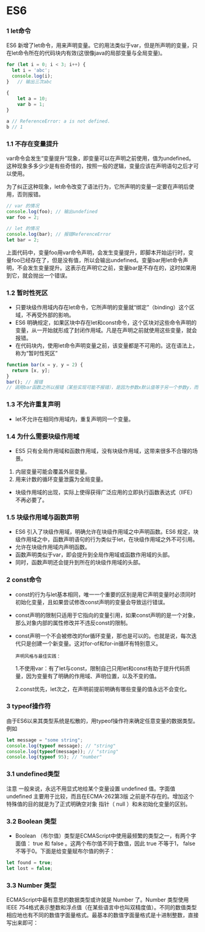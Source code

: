 # ES6




### 1 let命令

ES6 新增了let命令，用来声明变量。它的用法类似于var，但是所声明的变量，只在let命令所在的代码块内有效(这很像java的局部变量与全局变量)。

```javascript
for (let i = 0; i < 3; i++) {
  let i = 'abc';
  console.log(i);
}   // 输出三次abc
```

```javascript
{
    let a = 10;
    var b = 1;
}
      
a // ReferenceError: a is not defined.
b // 1
```

### 1.1 不存在变量提升

var命令会发生“变量提升”现象，即变量可以在声明之前使用，值为undefined。这种现象多多少少是有些奇怪的，按照一般的逻辑，变量应该在声明语句之后才可以使用。

为了纠正这种现象，let命令改变了语法行为，它所声明的变量一定要在声明后使用，否则报错。

```javascript
// var 的情况
console.log(foo); // 输出undefined
var foo = 2;

// let 的情况
console.log(bar); // 报错ReferenceError
let bar = 2;
```

上面代码中，变量foo用var命令声明，会发生变量提升，即脚本开始运行时，变量foo已经存在了，但是没有值，所以会输出undefined。变量bar用let命令声明，不会发生变量提升。这表示在声明它之前，变量bar是不存在的，这时如果用到它，就会抛出一个错误。

### 1.2 暂时性死区
+ 只要块级作用域内存在let命令，它所声明的变量就“绑定”（binding）这个区域，不再受外部的影响。
+ ES6 明确规定，如果区块中存在let和const命令，这个区块对这些命令声明的变量，从一开始就形成了封闭作用域。凡是在声明之前就使用这些变量，就会报错。
+ 在代码块内，使用let命令声明变量之前，该变量都是不可用的。这在语法上，称为“暂时性死区”
```javascript
function bar(x = y, y = 2) {
  return [x, y];
}
bar(); // 报错
// 调用bar函数之所以报错（某些实现可能不报错），是因为参数x默认值等于另一个参数y，而此时y还没有声明，属于“死区”。
```

### 1.3 不允许重复声明
+ let不允许在相同作用域内，重复声明同一个变量。

### 1.4 为什么需要块级作用域

+ ES5 只有全局作用域和函数作用域，没有块级作用域，这带来很多不合理的场景。
1. 内层变量可能会覆盖外层变量。
2. 用来计数的循环变量泄露为全局变量。
+ 块级作用域的出现，实际上使得获得广泛应用的立即执行函数表达式（IIFE）不再必要了。

### 1.5 块级作用域与函数声明

+ ES6 引入了块级作用域，明确允许在块级作用域之中声明函数。ES6 规定，块级作用域之中，函数声明语句的行为类似于let，在块级作用域之外不可引用。
+ 允许在块级作用域内声明函数。
+ 函数声明类似于var，即会提升到全局作用域或函数作用域的头部。
+ 同时，函数声明还会提升到所在的块级作用域的头部。

### 2 const命令

+ const的行为与let基本相同，唯一一个重要的区别是用它声明变量时必须同时初始化变量，且如果尝试修改const声明的变量会导致运行错误。

+ const声明的限制只适用于它指向的变量引用，如果const声明的是一个对象，那么对象内部的属性修改并不违反const的限制。
  
+ const声明一个不会被修改的for循环变量，那也是可以的。也就是说，每次迭代只是创建一个新变量。这对for-of和for-in循环有特别意义。

      声明风格与最佳实践：

    1.不使用var：有了let与const，限制自己只用let和const有助于提升代码质量，因为变量有了明确的作用域、声明位置，以及不变的值。

    2.const优先，let次之，在声明前提前明确有哪些变量的值永远不会变化。

### 3 typeof操作符

由于ES6以来其类型系统是松散的，用typeof操作符来确定任意变量的数据类型。例如

```javascript
let message = "some string";
console.log(typeof message); // "string"
console.log(typeof(message)); // "string"
console.log(typeof 95); // "number"
```

### 3.1 undefined类型

注意 一般来说，永远不用显式地给某个变量设置 undefined
值。字面值 undefined 主要用于比较，而且在ECMA-262第3版
之前是不存在的。增加这个特殊值的目的就是为了正式明确空对象
指针（ null ）和未初始化变量的区别。




### 3.2  Boolean 类型

+ Boolean （布尔值）类型是ECMAScript中使用最频繁的类型之一，有两个字面值： true 和 false 。这两个布尔值不同于数值，因此 true 不等于1， false 不等于0。下面是给变量赋布尔值的例子：


```javascript
let found = true;
let lost = false;
```

### 3.3  Number 类型

ECMAScript中最有意思的数据类型或许就是 Number 了。Number 类型使用IEEE 754格式表示整数和浮点值（在某些语言中也叫双精度值）。不同的数值类型相应地也有不同的数值字面量格式。最基本的数值字面量格式是十进制整数，直接写出来即可：


